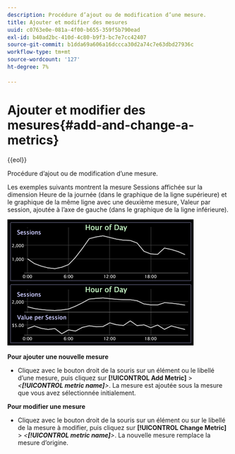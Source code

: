 ```yaml
---
description: Procédure d’ajout ou de modification d’une mesure.
title: Ajouter et modifier des mesures
uuid: c0763e0e-081a-4f00-b655-359f5b790ead
exl-id: b40ad2bc-410d-4c80-b9f3-bc7e7cc42407
source-git-commit: b1dda69a606a16dccca30d2a74c7e63dbd27936c
workflow-type: tm+mt
source-wordcount: '127'
ht-degree: 7%

---
```


# Ajouter et modifier des mesures{#add-and-change-a-metrics}

{{eol}}

Procédure d’ajout ou de modification d’une mesure.

Les exemples suivants montrent la mesure Sessions affichée sur la dimension Heure de la journée (dans le graphique de la ligne supérieure) et le graphique de la même ligne avec une deuxième mesure, Valeur par session, ajoutée à l’axe de gauche (dans le graphique de la ligne inférieure).

![](assets/vis_Line_AddMetric.png)

**Pour ajouter une nouvelle mesure**

* Cliquez avec le bouton droit de la souris sur un élément ou le libellé d’une mesure, puis cliquez sur **[!UICONTROL Add Metric]** > *&lt;**[!UICONTROL metric name]**>*. La mesure est ajoutée sous la mesure que vous avez sélectionnée initialement.

**Pour modifier une mesure**

* Cliquez avec le bouton droit de la souris sur un élément ou sur le libellé de la mesure à modifier, puis cliquez sur **[!UICONTROL Change Metric]** > *&lt;**[!UICONTROL metric name]**>*. La nouvelle mesure remplace la mesure d’origine.
